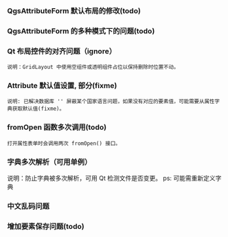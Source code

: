 ### QgsAttributeForm 默认布局的修改(todo)

### QgsAttributeForm 的多种模式下的问题(todo)

### Qt 布局控件的对齐问题（ignore）
```
说明：GridLayout 中使用空组件或透明组件占位以保持删除时位置不动。
```
### Attribute 默认值设置, 部分(fixme)
```
说明: 已解决数据库 '' 屏蔽某个国家语言问题，如果没有对应的要素值，可能需要从属性字典获取默认值(fixme)。
```
### fromOpen 函数多次调用(todo)
```
打开属性表单时会调用两次 fromOpen() 接口。
```
### 字典多次解析（可用单例）
说明：防止字典被多次解析，可用 Qt 检测文件是否变更。
ps: 可能需重新定义字典
### 中文乱码问题
### 增加要素保存问题(todo)